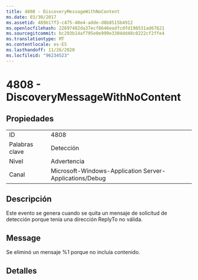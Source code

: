 ```yaml
---
title: 4808 - DiscoveryMessageWithNoContent
ms.date: 03/30/2017
ms.assetid: 489b17f3-c475-40e4-adde-d8b8515b4912
ms.openlocfilehash: 22697482da37ecf8646eadfcdfd198531ad67621
ms.sourcegitcommit: bc293b14af795e0e999e3304dd40c0222cf2ffe4
ms.translationtype: MT
ms.contentlocale: es-ES
ms.lasthandoff: 11/26/2020
ms.locfileid: "96234523"
---
```

# <a name="4808---discoverymessagewithnocontent"></a>4808 - DiscoveryMessageWithNoContent

## <a name="properties"></a>Propiedades  
  
|||  
|-|-|  
|ID|4808|  
|Palabras clave|Detección|  
|Nivel|Advertencia|  
|Canal|Microsoft-Windows-Application Server-Applications/Debug|  
  
## <a name="description"></a>Descripción  

 Este evento se genera cuando se quita un mensaje de solicitud de detección porque tenía una dirección ReplyTo no válida.  
  
## <a name="message"></a>Message  

 Se eliminó un mensaje %1 porque no incluía contenido.  
  
## <a name="details"></a>Detalles
